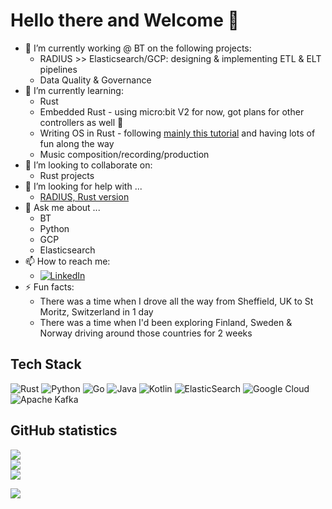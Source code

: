 # Hello there and Welcome 👋

- 🔭 I’m currently working @ BT on the following projects:
  - RADIUS >> Elasticsearch/GCP: designing & implementing ETL & ELT pipelines
  - Data Quality & Governance
- 🌱 I’m currently learning:
  - Rust
  - Embedded Rust - using micro:bit V2 for now, got plans for other controllers as well 🤩
  - Writing OS in Rust - following [mainly this tutorial](https://os.phil-opp.com/) and having lots of fun along the way
  - Music composition/recording/production
- 👯 I’m looking to collaborate on:
  - Rust projects
- 🤔 I’m looking for help with ...
  - [RADIUS, Rust version](https://github.com/MikhailMS/rust-radius)
- 💬 Ask me about ...
  - BT
  - Python
  - GCP
  - Elasticsearch
- 📫 How to reach me:
  - [![LinkedIn](https://img.shields.io/badge/linkedin-%230077B5.svg?style=for-the-badge&logo=linkedin&logoColor=white)](https://www.linkedin.com/in/mishams/)
- ⚡ Fun facts:
  - There was a time when I drove all the way from Sheffield, UK to St Moritz, Switzerland in 1 day
  - There was a time when I'd been exploring Finland, Sweden & Norway driving around those countries for 2 weeks

## Tech Stack
![Rust](https://img.shields.io/badge/rust-%23000000.svg?style=for-the-badge&logo=rust&logoColor=white)
![Python](https://img.shields.io/badge/python-3670A0?style=for-the-badge&logo=python&logoColor=ffdd54)
![Go](https://img.shields.io/badge/go-%2300ADD8.svg?style=for-the-badge&logo=go&logoColor=white)
![Java](https://img.shields.io/badge/java-%23ED8B00.svg?style=for-the-badge&logo=java&logoColor=white)
![Kotlin](https://img.shields.io/badge/kotlin-%237F52FF.svg?style=for-the-badge&logo=kotlin&logoColor=white)
![ElasticSearch](https://img.shields.io/badge/-ElasticSearch-005571?style=for-the-badge&logo=elasticsearch)
![Google Cloud](https://img.shields.io/badge/GoogleCloud-%234285F4.svg?style=for-the-badge&logo=google-cloud&logoColor=white)
![Apache Kafka](https://img.shields.io/badge/Apache%20Kafka-000?style=for-the-badge&logo=apachekafka)

## GitHub statistics 
![](https://github-readme-stats.vercel.app/api?username=MikhailMS&theme=radical&hide_border=true&include_all_commits=true&count_private=true)<br/>
![](https://github-readme-streak-stats.herokuapp.com/?user=MikhailMS&theme=radical&hide_border=true)<br/>
![](https://github-readme-stats.vercel.app/api/top-langs/?username=MikhailMS&theme=radical&hide=javascript,html,css,c%2B%2B,objective-c&hide_border=true&include_all_commits=true&count_private=true&layout=compact)

![](https://visitcount.itsvg.in/api?id=MikhailMS&icon=0&color=0)
